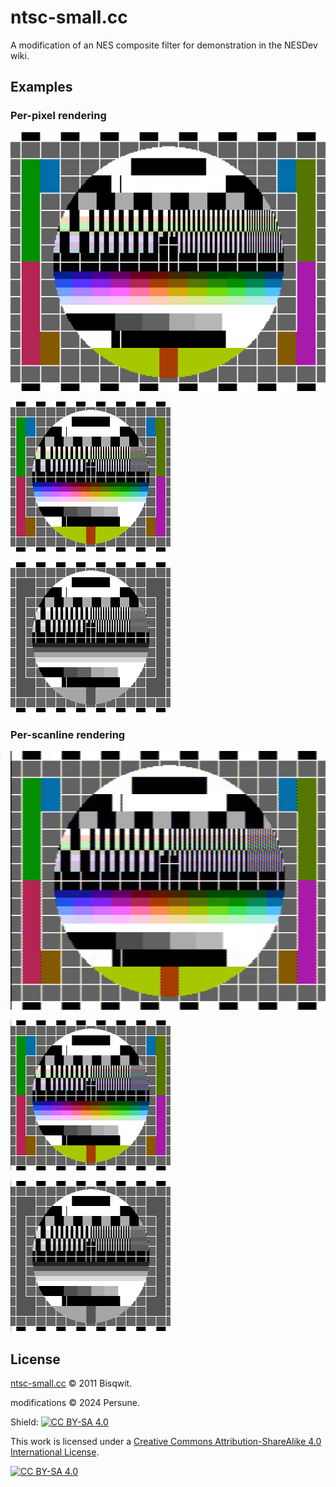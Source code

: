 # ntsc-small.cc

A modification of an NES composite filter for demonstration in the NESDev wiki.

## Examples

### Per-pixel rendering

![Per-pixel rendering](Nes_ntsc_perpixel.png)

![Per-pixel rendering at 256x240](Nes_ntsc_perpixel_small.png)

![Per-pixel rendering in grayscale at 256x240](Nes_ntsc_perpixel_small_bw.png)

### Per-scanline rendering

![Per-scanline rendering](Nes_ntsc_perscanline.gif)

![Per-scanline rendering at 256x240](Nes_ntsc_perscanline_small.gif)

![Per-scanline rendering in grayscale at 256x240](Nes_ntsc_perscanline_small_bw.gif)

## License

[ntsc-small.cc](https://bisqwit.iki.fi/jutut/kuvat/programming_examples/nesemu1/ntsc-small.cc) © 2011 Bisqwit.

modifications © 2024 Persune.

Shield: [![CC BY-SA 4.0][cc-by-sa-shield]][cc-by-sa]

This work is licensed under a
[Creative Commons Attribution-ShareAlike 4.0 International License][cc-by-sa].

[![CC BY-SA 4.0][cc-by-sa-image]][cc-by-sa]

[cc-by-sa]: http://creativecommons.org/licenses/by-sa/4.0/
[cc-by-sa-image]: https://licensebuttons.net/l/by-sa/4.0/88x31.png
[cc-by-sa-shield]: https://img.shields.io/badge/License-CC%20BY--SA%204.0-lightgrey.svg
